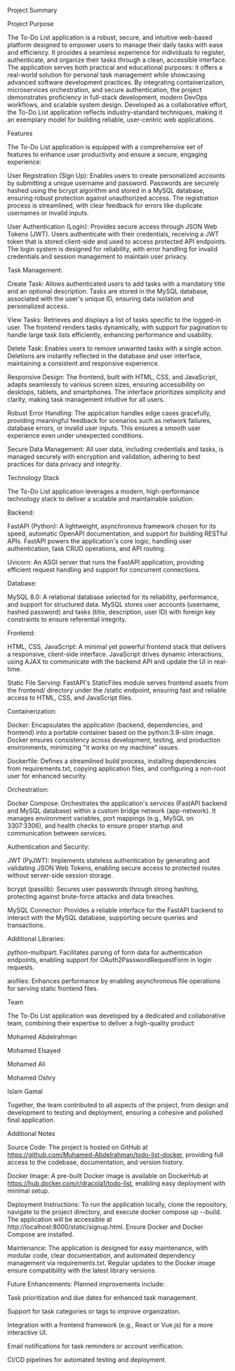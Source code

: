Project Summary

Project Purpose

The To-Do List application is a robust, secure, and intuitive web-based platform designed to empower users to manage their daily tasks with ease and efficiency. It provides a seamless experience for individuals to register, authenticate, and organize their tasks through a clean, accessible interface. The application serves both practical and educational purposes: it offers a real-world solution for personal task management while showcasing advanced software development practices. By integrating containerization, microservices orchestration, and secure authentication, the project demonstrates proficiency in full-stack development, modern DevOps workflows, and scalable system design. Developed as a collaborative effort, the To-Do List application reflects industry-standard techniques, making it an exemplary model for building reliable, user-centric web applications.

Features

The To-Do List application is equipped with a comprehensive set of features to enhance user productivity and ensure a secure, engaging experience:





User Registration (Sign Up): Enables users to create personalized accounts by submitting a unique username and password. Passwords are securely hashed using the bcrypt algorithm and stored in a MySQL database, ensuring robust protection against unauthorized access. The registration process is streamlined, with clear feedback for errors like duplicate usernames or invalid inputs.



User Authentication (Login): Provides secure access through JSON Web Tokens (JWT). Users authenticate with their credentials, receiving a JWT token that is stored client-side and used to access protected API endpoints. The login system is designed for reliability, with error handling for invalid credentials and session management to maintain user privacy.



Task Management:





Create Task: Allows authenticated users to add tasks with a mandatory title and an optional description. Tasks are stored in the MySQL database, associated with the user's unique ID, ensuring data isolation and personalized access.



View Tasks: Retrieves and displays a list of tasks specific to the logged-in user. The frontend renders tasks dynamically, with support for pagination to handle large task lists efficiently, enhancing performance and usability.



Delete Task: Enables users to remove unwanted tasks with a single action. Deletions are instantly reflected in the database and user interface, maintaining a consistent and responsive experience.



Responsive Design: The frontend, built with HTML, CSS, and JavaScript, adapts seamlessly to various screen sizes, ensuring accessibility on desktops, tablets, and smartphones. The interface prioritizes simplicity and clarity, making task management intuitive for all users.



Robust Error Handling: The application handles edge cases gracefully, providing meaningful feedback for scenarios such as network failures, database errors, or invalid user inputs. This ensures a smooth user experience even under unexpected conditions.



Secure Data Management: All user data, including credentials and tasks, is managed securely with encryption and validation, adhering to best practices for data privacy and integrity.

Technology Stack

The To-Do List application leverages a modern, high-performance technology stack to deliver a scalable and maintainable solution:





Backend:





FastAPI (Python): A lightweight, asynchronous framework chosen for its speed, automatic OpenAPI documentation, and support for building RESTful APIs. FastAPI powers the application's core logic, handling user authentication, task CRUD operations, and API routing.



Uvicorn: An ASGI server that runs the FastAPI application, providing efficient request handling and support for concurrent connections.



Database:





MySQL 8.0: A relational database selected for its reliability, performance, and support for structured data. MySQL stores user accounts (username, hashed password) and tasks (title, description, user ID) with foreign key constraints to ensure referential integrity.



Frontend:





HTML, CSS, JavaScript: A minimal yet powerful frontend stack that delivers a responsive, client-side interface. JavaScript drives dynamic interactions, using AJAX to communicate with the backend API and update the UI in real-time.



Static File Serving: FastAPI's StaticFiles module serves frontend assets from the frontend/ directory under the /static endpoint, ensuring fast and reliable access to HTML, CSS, and JavaScript files.



Containerization:





Docker: Encapsulates the application (backend, dependencies, and frontend) into a portable container based on the python:3.9-slim image. Docker ensures consistency across development, testing, and production environments, minimizing "it works on my machine" issues.



Dockerfile: Defines a streamlined build process, installing dependencies from requirements.txt, copying application files, and configuring a non-root user for enhanced security.



Orchestration:





Docker Compose: Orchestrates the application's services (FastAPI backend and MySQL database) within a custom bridge network (app-network). It manages environment variables, port mappings (e.g., MySQL on 3307:3306), and health checks to ensure proper startup and communication between services.



Authentication and Security:





JWT (PyJWT): Implements stateless authentication by generating and validating JSON Web Tokens, enabling secure access to protected routes without server-side session storage.



bcrypt (passlib): Secures user passwords through strong hashing, protecting against brute-force attacks and data breaches.



MySQL Connector: Provides a reliable interface for the FastAPI backend to interact with the MySQL database, supporting secure queries and transactions.



Additional Libraries:





python-multipart: Facilitates parsing of form data for authentication endpoints, enabling support for OAuth2PasswordRequestForm in login requests.



aiofiles: Enhances performance by enabling asynchronous file operations for serving static frontend files.

Team

The To-Do List application was developed by a dedicated and collaborative team, combining their expertise to deliver a high-quality product:





Mohamed Abdelrahman



Mohamed Elsayed



Mohamed Ali



Mohamed Oshry



Islam Gamal

Together, the team contributed to all aspects of the project, from design and development to testing and deployment, ensuring a cohesive and polished final application.

Additional Notes





Source Code: The project is hosted on GitHub at https://github.com/Muhamed-Abdelrahman/todo-list-docker, providing full access to the codebase, documentation, and version history.



Docker Image: A pre-built Docker image is available on DockerHub at https://hub.docker.com/r/dracola1/todo-list, enabling easy deployment with minimal setup.



Deployment Instructions: To run the application locally, clone the repository, navigate to the project directory, and execute docker compose up --build. The application will be accessible at http://localhost:8000/static/signup.html. Ensure Docker and Docker Compose are installed.



Maintenance: The application is designed for easy maintenance, with modular code, clear documentation, and automated dependency management via requirements.txt. Regular updates to the Docker image ensure compatibility with the latest library versions.



Future Enhancements: Planned improvements include:





Task prioritization and due dates for enhanced task management.



Support for task categories or tags to improve organization.



Integration with a frontend framework (e.g., React or Vue.js) for a more interactive UI.



Email notifications for task reminders or account verification.



CI/CD pipelines for automated testing and deployment.